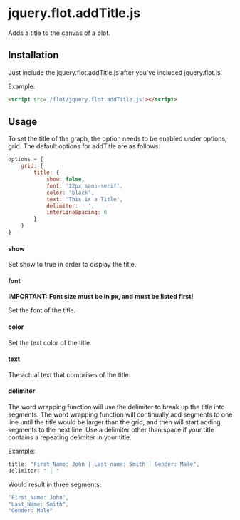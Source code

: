 # jquery.flot.addTitle.js
Adds a title to the canvas of a plot.

## Installation
Just include the jquery.flot.addTitle.js after you've included jquery.flot.js.

Example:

``` html
<script src='/flot/jquery.flot.addTitle.js'></script>
```

## Usage
To set the title of the graph, the option needs to be enabled under options, grid. The default options for addTitle are as follows:
``` javascript
options = {
    grid: {
        title: {
            show: false,
            font: '12px sans-serif',
            color: 'black',
            text: 'This is a Title',
            delimiter: ' ',
            interLineSpacing: 6
        }
    }
}
```
#### show
Set show to true in order to display the title.

#### font
**IMPORTANT: Font size must be in px, and must be listed first!**

Set the font of the title.

#### color
Set the text color of the title.

#### text
The actual text that comprises of the title.

#### delimiter
The word wrapping function will use the delimiter to break up the title into segments. The word wrapping function will continually add segments to one line until the title would be larger than the grid, and then will start adding segments to the next line. Use a delimiter other than space if your title contains a repeating delimiter in your title.

Example:
``` javascript
title: "First_Name: John | Last_name: Smith | Gender: Male",
delimiter: " | "
```
Would result in three segments:
``` javascript
"First_Name: John",
"Last_Name: Smith",
"Gender: Male"
```
